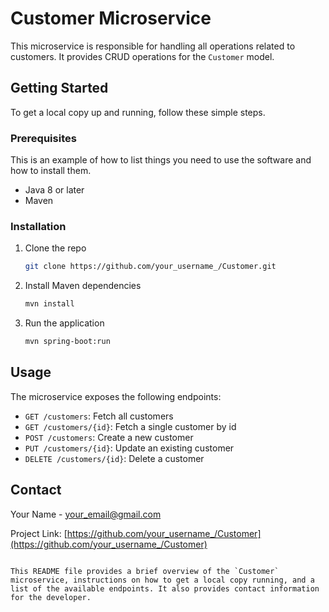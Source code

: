 # Customer Microservice

This microservice is responsible for handling all operations related to customers. It provides CRUD operations for the `Customer` model.

## Getting Started

To get a local copy up and running, follow these simple steps.

### Prerequisites

This is an example of how to list things you need to use the software and how to install them.
* Java 8 or later
* Maven

### Installation

1. Clone the repo
   ```sh
   git clone https://github.com/your_username_/Customer.git
   ```
2. Install Maven dependencies
   ```sh
   mvn install
   ```
3. Run the application
   ```sh
   mvn spring-boot:run
   ```

## Usage

The microservice exposes the following endpoints:

* `GET /customers`: Fetch all customers
* `GET /customers/{id}`: Fetch a single customer by id
* `POST /customers`: Create a new customer
* `PUT /customers/{id}`: Update an existing customer
* `DELETE /customers/{id}`: Delete a customer

## Contact

Your Name - your_email@gmail.com

Project Link: [https://github.com/your_username_/Customer](https://github.com/your_username_/Customer)
```

This README file provides a brief overview of the `Customer` microservice, instructions on how to get a local copy running, and a list of the available endpoints. It also provides contact information for the developer.